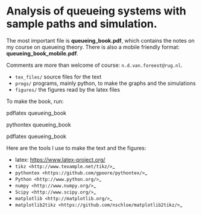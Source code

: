 # Analysis of queueing systems with sample paths and simulation. 

The most important file is **queueing_book.pdf**, which contains the notes on my
course on queueing theory. There is also a mobile friendly format: **queueing_book_mobile.pdf**.

Comments are more than welcome of course: `n.d.van.foreest@rug.nl`.

* ``tex_files/`` source files for the text
* ``progs/``  programs, mainly python, to make the graphs and the simulations
* ``figures/`` the figures read by the latex files
  

To make the book, run:

  pdflatex queueing_book

  pythontex queueing_book

  pdflatex queueing_book


Here are the tools I use to make the text and the figures:

* latex: https://www.latex-project.org/
* `tikz <http://www.texample.net/tikz/>`_
* `pythontex <https://github.com/gpoore/pythontex/>`_
* `Python <http://www.python.org/>`_
* `numpy <http://www.numpy.org/>`_
* `Scipy <http://www.scipy.org/>`_
* `matplotlib <http://matplotlib.org/>`_
* `matplotlib2tikz <https://github.com/nschloe/matplotlib2tikz/>`_
    

